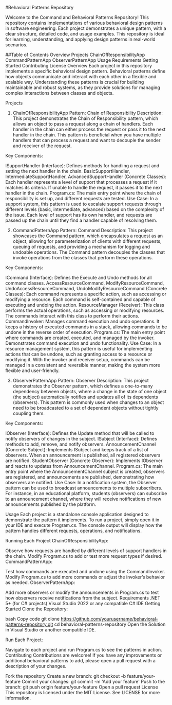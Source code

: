 #Behavioral Patterns Repository

Welcome to the Command and Behavioral Patterns Repository! This repository contains implementations of various behavioral design patterns in software engineering. Each project demonstrates a unique pattern, with a clear structure, detailed code, and usage examples. This repository is ideal for learning, understanding, and applying design patterns in real-world scenarios.

##Table of Contents
Overview
Projects
ChainOfResponsibilityApp
CommandPatternApp
ObserverPatternApp
Usage
Requirements
Getting Started
Contributing
License
Overview
Each project in this repository implements a specific behavioral design pattern. Behavioral patterns define how objects communicate and interact with each other in a flexible and scalable way. Understanding these patterns is crucial for building maintainable and robust systems, as they provide solutions for managing complex interactions between classes and objects.

Projects
1. ChainOfResponsibilityApp
Pattern: Chain of Responsibility
Description: This project demonstrates the Chain of Responsibility pattern, which allows an object to pass a request along a chain of handlers. Each handler in the chain can either process the request or pass it to the next handler in the chain. This pattern is beneficial when you have multiple handlers that can process a request and want to decouple the sender and receiver of the request.

Key Components:

ISupportHandler (Interface): Defines methods for handling a request and setting the next handler in the chain.
BasicSupportHandler, IntermediateSupportHandler, AdvancedSupportHandler (Concrete Classes): Each handler represents a level of support that processes a request if it matches its criteria. If unable to handle the request, it passes it to the next handler in the chain.
Program.cs: The main entry point where the chain of responsibility is set up, and different requests are tested.
Use Case: In a support system, this pattern is used to escalate support requests through different levels (basic, intermediate, advanced) based on the complexity of the issue. Each level of support has its own handler, and requests are passed up the chain until they find a handler capable of resolving them.

2. CommandPatternApp
Pattern: Command
Description: This project showcases the Command pattern, which encapsulates a request as an object, allowing for parameterization of clients with different requests, queuing of requests, and providing a mechanism for logging and undoable operations. The Command pattern decouples the classes that invoke operations from the classes that perform these operations.

Key Components:

ICommand (Interface): Defines the Execute and Undo methods for all command classes.
AccessResourceCommand, ModifyResourceCommand, UndoAccessResourceCommand, UndoModifyResourceCommand (Concrete Classes): Each command represents a specific action, such as accessing or modifying a resource. Each command is self-contained and capable of executing and undoing the action.
ResourceManager (Receiver): This class performs the actual operations, such as accessing or modifying resources. The commands interact with this class to perform their actions.
CommandInvoker: Manages command execution and undo operations. It keeps a history of executed commands in a stack, allowing commands to be undone in the reverse order of execution.
Program.cs: The main entry point where commands are created, executed, and managed by the invoker. Demonstrates command execution and undo functionality.
Use Case: In a resource management system, this pattern is useful for implementing actions that can be undone, such as granting access to a resource or modifying it. With the invoker and receiver setup, commands can be managed in a consistent and reversible manner, making the system more flexible and user-friendly.

3. ObserverPatternApp
Pattern: Observer
Description: This project demonstrates the Observer pattern, which defines a one-to-many dependency between objects, where a change in the state of one object (the subject) automatically notifies and updates all of its dependents (observers). This pattern is commonly used when changes to an object need to be broadcasted to a set of dependent objects without tightly coupling them.

Key Components:

IObserver (Interface): Defines the Update method that will be called to notify observers of changes in the subject.
ISubject (Interface): Defines methods to add, remove, and notify observers.
AnnouncementChannel (Concrete Subject): Implements ISubject and keeps track of a list of observers. When an announcement is published, all registered observers are notified.
StudentObserver (Concrete Observer): Implements IObserver and reacts to updates from AnnouncementChannel.
Program.cs: The main entry point where the AnnouncementChannel subject is created, observers are registered, and announcements are published, demonstrating how observers are notified.
Use Case: In a notification system, the Observer pattern can be used to broadcast announcements to multiple subscribers. For instance, in an educational platform, students (observers) can subscribe to an announcement channel, where they will receive notifications of new announcements published by the platform.

Usage
Each project is a standalone console application designed to demonstrate the pattern it implements. To run a project, simply open it in your IDE and execute Program.cs. The console output will display how the pattern handles different requests, operations, and notifications.

Running Each Project
ChainOfResponsibilityApp:

Observe how requests are handled by different levels of support handlers in the chain.
Modify Program.cs to add or test more request types if desired.
CommandPatternApp:

Test how commands are executed and undone using the CommandInvoker.
Modify Program.cs to add more commands or adjust the invoker’s behavior as needed.
ObserverPatternApp:

Add more observers or modify the announcements in Program.cs to test how observers receive notifications from the subject.
Requirements
.NET 5+ (for C# projects)
Visual Studio 2022 or any compatible C# IDE
Getting Started
Clone the Repository:

bash
Copy code
git clone https://github.com/yourusername/behavioral-patterns-repository.git
cd behavioral-patterns-repository
Open the Solution in Visual Studio or another compatible IDE.

Run Each Project:

Navigate to each project and run Program.cs to see the patterns in action.
Contributing
Contributions are welcome! If you have any improvements or additional behavioral patterns to add, please open a pull request with a description of your changes.

Fork the repository
Create a new branch: git checkout -b feature/your-feature
Commit your changes: git commit -m 'Add your feature'
Push to the branch: git push origin feature/your-feature
Open a pull request
License
This repository is licensed under the MIT License. See LICENSE for more information.
